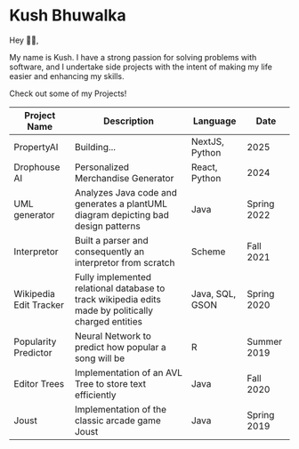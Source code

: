 <h1> Kush Bhuwalka </h1>

Hey 👋👋, 
 
My name is Kush. I have a strong passion for solving problems with software, and I undertake side projects with the intent of making my life easier and enhancing my skills. 

Check out some of my Projects!

Project Name | Description | Language | Date
------------ | -------------|------------ | -------------
PropertyAI |  Building... | NextJS, Python | 2025
Drophouse AI | Personalized Merchandise Generator | React, Python | 2024
UML generator | Analyzes Java code and generates a plantUML diagram depicting bad design patterns | Java | Spring 2022
Interpretor | Built a parser and consequently an interpretor from scratch | Scheme | Fall 2021
Wikipedia Edit Tracker | Fully implemented relational database to track wikipedia edits made by politically charged entities | Java, SQL, GSON | Spring 2020
Popularity Predictor | Neural Network to predict how popular a song will be  | R | Summer 2019
Editor Trees | Implementation of an AVL Tree to store text efficiently | Java | Fall 2020 
Joust | Implementation of the classic arcade game Joust | Java | Spring 2019 


